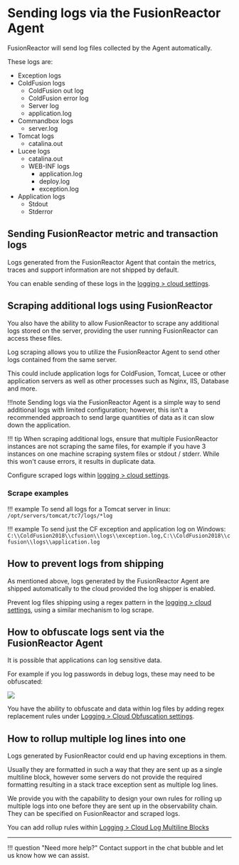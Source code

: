 # Sending logs via the FusionReactor Agent
FusionReactor will send log files collected by the Agent automatically.

These logs are:

- Exception logs
- ColdFusion logs
    - ColdFusion out log
    - ColdFusion error log
    - Server log
    - application.log
- Commandbox logs
    - server.log
- Tomcat logs
    - catalina.out
- Lucee logs
  - catalina.out
  - WEB-INF logs
    - application.log
    - deploy.log
    - exception.log
- Application logs
    - Stdout
    - Stderror

## Sending FusionReactor metric and transaction logs
Logs generated from the FusionReactor Agent that contain the metrics, traces and support information are not shipped by default.

You can enable sending of these logs in the [logging > cloud settings](/Data-insights/Features/Logs/Cloud-Settings/#log-shipping).

## Scraping additional logs using FusionReactor

You also have the ability to allow FusionReactor to scrape any additional logs stored on the server, providing the user running FusionReactor can access these files.

Log scraping allows you to utilize the FusionReactor Agent to send other logs contained from the same server.

This could include application logs for ColdFusion, Tomcat, Lucee or other application servers as well as other processes such as Nginx, IIS, Database and more.

!!!note
    Sending logs via the FusionReactor Agent is a simple way to send additional logs with limited configuration; however, this isn't a recommended approach to send large quantities of data as it can slow down the application.

!!! tip 
    When scraping additional logs, ensure that multiple FusionReactor instances are not scraping the same files, for example if you have 3 instances on one machine scraping system files or stdout / stderr. While this won't cause errors, it results in duplicate data.

Configure scraped logs within [logging > cloud settings](/Data-insights/Features/Logs/Cloud-Settings/#log-scraping).

### Scrape examples

!!! example
    To send all logs for a Tomcat server in linux:
    ````/opt/servers/tomcat/tc7/logs/*log````

!!! example
    To send just the CF exception and application log on Windows:
    ````C:\\ColdFusion2018\\cfusion\\logs\\exception.log,C:\\ColdFusion2018\\cfusion\\logs\\application.log````

## How to prevent logs from shipping

As mentioned above, logs generated by the FusionReactor Agent are shipped automatically to the cloud provided the log shipper is enabled.

Prevent log files shipping using a regex pattern in the [logging > cloud settings](/Data-insights/Features/Logs/Cloud-Settings/#log-exclusion), using a similar mechanism to log scrape.

## How to obfuscate logs sent via the FusionReactor Agent

It is possible that applications can log sensitive data.

For example if you log passwords in debug logs, these may need to be obfuscated:

![](/Monitor-your-data/Log-monitoring/images/obfuscation.png)

You have the ability to obfuscate and data within log files by adding regex replacement rules under [Logging > Cloud Obfuscation settings](/Data-insights/Features/Logs/Cloud-Log-Obfuscation-Rules/).

## How to rollup multiple log lines into one

Logs generated by FusionReactor could end up having exceptions in them.

Usually they are formatted in such a way that they are sent up as a single multiline block, however some servers do not provide the required formatting resulting in a stack trace exception sent as multiple log lines.

We provide you with the capability to design your own rules for rolling up multiple logs into one before they are sent up in the observability chain. They can be specified on FusionReactor and scraped logs.

You can add rollup rules within [Logging > Cloud Log Multiline Blocks](/Data-insights/Features/Logs/Cloud-Log-MultiLine-Blocks/)

___

!!! question "Need more help?"
    Contact support in the chat bubble and let us know how we can assist.
